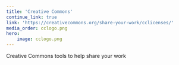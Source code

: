 ```yaml
---
title: 'Creative Commons'
continue_link: true
link: 'https://creativecommons.org/share-your-work/cclicenses/'
media_order: cclogo.png
hero:
    image: cclogo.png
---
```


Creative Commons tools to help share your work